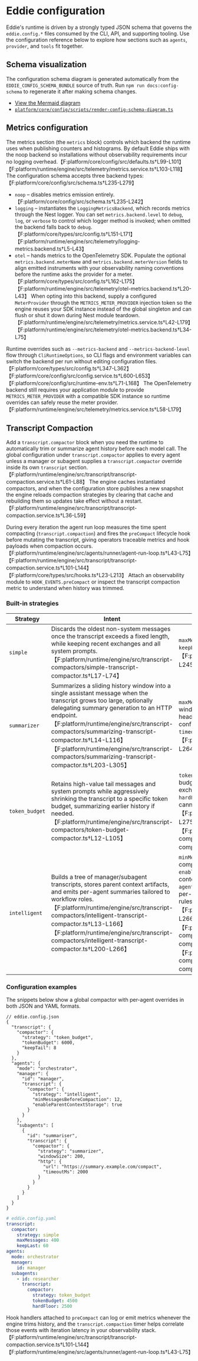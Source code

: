 # Eddie configuration

Eddie's runtime is driven by a strongly typed JSON schema that governs the
`eddie.config.*` files consumed by the CLI, API, and supporting tooling. Use the
configuration reference below to explore how sections such as `agents`,
`provider`, and `tools` fit together.

## Schema visualization

The configuration schema diagram is generated automatically from the
`EDDIE_CONFIG_SCHEMA_BUNDLE` source of truth. Run `npm run docs:config-schema`
to regenerate it after making schema changes.

- [View the Mermaid diagram](./generated/config-schema-diagram.md)
- [`platform/core/config/scripts/render-config-schema-diagram.ts`](../platform/core/config/scripts/render-config-schema-diagram.ts)

## Metrics configuration

The metrics section (the `metrics` block) controls which backend the runtime uses when publishing counters and histograms. By default Eddie ships with the noop backend so installations without observability requirements incur no logging overhead.【F:platform/core/config/src/defaults.ts†L99-L101】【F:platform/runtime/engine/src/telemetry/metrics.service.ts†L103-L118】 The configuration schema accepts three backend types:【F:platform/core/config/src/schema.ts†L235-L279】

- `noop` – disables metrics emission entirely.【F:platform/core/config/src/schema.ts†L235-L242】
- `logging` – instantiates the `LoggingMetricsBackend`, which records metrics through the Nest logger. You can set `metrics.backend.level` to `debug`, `log`, or `verbose` to control which logger method is invoked; when omitted the backend falls back to `debug`.【F:platform/core/types/src/config.ts†L151-L171】【F:platform/runtime/engine/src/telemetry/logging-metrics.backend.ts†L5-L43】
- `otel` – hands metrics to the OpenTelemetry SDK. Populate the optional `metrics.backend.meterName` and `metrics.backend.meterVersion` fields to align emitted instruments with your observability naming conventions before the runtime asks the provider for a meter.【F:platform/core/types/src/config.ts†L162-L175】【F:platform/runtime/engine/src/telemetry/otel-metrics.backend.ts†L20-L43】 When opting into this backend, supply a configured `MeterProvider` through the `METRICS_METER_PROVIDER` injection token so the engine reuses your SDK instance instead of the global singleton and can flush or shut it down during Nest module teardown.【F:platform/runtime/engine/src/telemetry/metrics.service.ts†L42-L179】【F:platform/runtime/engine/src/telemetry/otel-metrics.backend.ts†L34-L75】

Runtime overrides such as `--metrics-backend` and `--metrics-backend-level` flow through `CliRuntimeOptions`, so CLI flags and environment variables can switch the backend per run without editing configuration files.【F:platform/core/types/src/config.ts†L347-L362】【F:platform/core/config/src/config.service.ts†L600-L653】【F:platform/core/config/src/runtime-env.ts†L71-L168】 The OpenTelemetry backend still requires your application module to provide `METRICS_METER_PROVIDER` with a compatible SDK instance so runtime overrides can safely reuse the meter provider.【F:platform/runtime/engine/src/telemetry/metrics.service.ts†L58-L179】

## Transcript Compaction

Add a `transcript.compactor` block when you need the runtime to automatically trim or summarize agent history before each model call. The global configuration under `transcript.compactor` applies to every agent unless a manager or subagent supplies a `transcript.compactor` override inside its own `transcript` section.【F:platform/runtime/engine/src/transcript/transcript-compaction.service.ts†L61-L88】 The engine caches instantiated compactors, and when the configuration store publishes a new snapshot the engine reloads compaction strategies by clearing that cache and rebuilding them so updates take effect without a restart.【F:platform/runtime/engine/src/transcript/transcript-compaction.service.ts†L36-L59】

During every iteration the agent run loop measures the time spent compacting (`transcript.compaction`) and fires the `preCompact` lifecycle hook before mutating the transcript, giving operators traceable metrics and hook payloads when compaction occurs.【F:platform/runtime/engine/src/agents/runner/agent-run-loop.ts†L43-L75】【F:platform/runtime/engine/src/transcript/transcript-compaction.service.ts†L101-L144】【F:platform/core/types/src/hooks.ts†L23-L213】 Attach an observability module to `HOOK_EVENTS.preCompact` or inspect the transcript compaction metric to understand when history was trimmed.

### Built-in strategies

| Strategy | Intent | Tunable fields | External dependencies |
| --- | --- | --- | --- |
| `simple` | Discards the oldest non-system messages once the transcript exceeds a fixed length, while keeping recent exchanges and all system prompts.【F:platform/runtime/engine/src/transcript-compactors/simple-transcript-compactor.ts†L17-L74】 | `maxMessages` caps the total transcript size; `keepLast` pins the newest messages in place.【F:platform/core/types/src/config.ts†L236-L245】 | None. |
| `summarizer` | Summarizes a sliding history window into a single assistant message when the transcript grows too large, optionally delegating summary generation to an HTTP endpoint.【F:platform/runtime/engine/src/transcript-compactors/summarizing-transcript-compactor.ts†L14-L116】【F:platform/runtime/engine/src/transcript-compactors/summarizing-transcript-compactor.ts†L203-L305】 | `maxMessages` and `windowSize` bound the window, `label` controls the summary heading, and the nested `http` block configures `url`, `method`, `headers`, and `timeoutMs` for remote summarization.【F:platform/core/types/src/config.ts†L247-L264】 | Provide an HTTPS endpoint that accepts `{ agentId, messages }` JSON and returns a summary string when the `http` block is present.【F:platform/runtime/engine/src/transcript-compactors/summarizing-transcript-compactor.ts†L203-L305】 |
| `token_budget` | Retains high-value tail messages and system prompts while aggressively shrinking the transcript to a specific token budget, summarizing earlier history if needed.【F:platform/runtime/engine/src/transcript-compactors/token-budget-compactor.ts†L12-L105】 | `tokenBudget` (required) sets the target budget, `keepTail` preserves the most recent exchanges (including tool pairs), and `hardFloor` relaxes the budget when a model cannot fit within the requested tokens.【F:platform/core/types/src/config.ts†L268-L275】【F:platform/runtime/engine/src/transcript-compactors/token-budget-compactor.ts†L44-L84】 | None. |
| `intelligent` | Builds a tree of manager/subagent transcripts, stores parent context artifacts, and emits per-agent summaries tailored to workflow roles.【F:platform/runtime/engine/src/transcript-compactors/intelligent-transcript-compactor.ts†L13-L166】【F:platform/runtime/engine/src/transcript-compactors/intelligent-transcript-compactor.ts†L200-L266】 | `minMessagesBeforeCompaction` delays compaction until a threshold, `enableParentContextStorage` toggles rich context capture, and `agentContextRequirements` lets you override per-agent history budgets and preservation rules by ID pattern.【F:platform/core/types/src/config.ts†L258-L266】【F:platform/runtime/engine/src/transcript-compactors/intelligent-transcript-compactor.ts†L113-L166】【F:platform/runtime/engine/src/transcript-compactors/intelligent-transcript-compactor.ts†L200-L266】 | None beyond stored context telemetry. |

### Configuration examples

The snippets below show a global compactor with per-agent overrides in both JSON and YAML formats.

```jsonc
// eddie.config.json
{
  "transcript": {
    "compactor": {
      "strategy": "token_budget",
      "tokenBudget": 6000,
      "keepTail": 8
    }
  },
  "agents": {
    "mode": "orchestrator",
    "manager": {
      "id": "manager",
      "transcript": {
        "compactor": {
          "strategy": "intelligent",
          "minMessagesBeforeCompaction": 12,
          "enableParentContextStorage": true
        }
      }
    },
    "subagents": [
      {
        "id": "summariser",
        "transcript": {
          "compactor": {
            "strategy": "summarizer",
            "windowSize": 200,
            "http": {
              "url": "https://summary.example.com/compact",
              "timeoutMs": 2000
            }
          }
        }
      }
    ]
  }
}
```

```yaml
# eddie.config.yaml
transcript:
  compactor:
    strategy: simple
    maxMessages: 400
    keepLast: 60
agents:
  mode: orchestrator
  manager:
    id: manager
  subagents:
    - id: researcher
      transcript:
        compactor:
          strategy: token_budget
          tokenBudget: 4500
          hardFloor: 2500
```

Hook handlers attached to `preCompact` can log or emit metrics whenever the engine trims history, and the `transcript.compaction` timer helps correlate those events with iteration latency in your observability stack.【F:platform/runtime/engine/src/transcript/transcript-compaction.service.ts†L101-L144】【F:platform/runtime/engine/src/agents/runner/agent-run-loop.ts†L43-L75】
